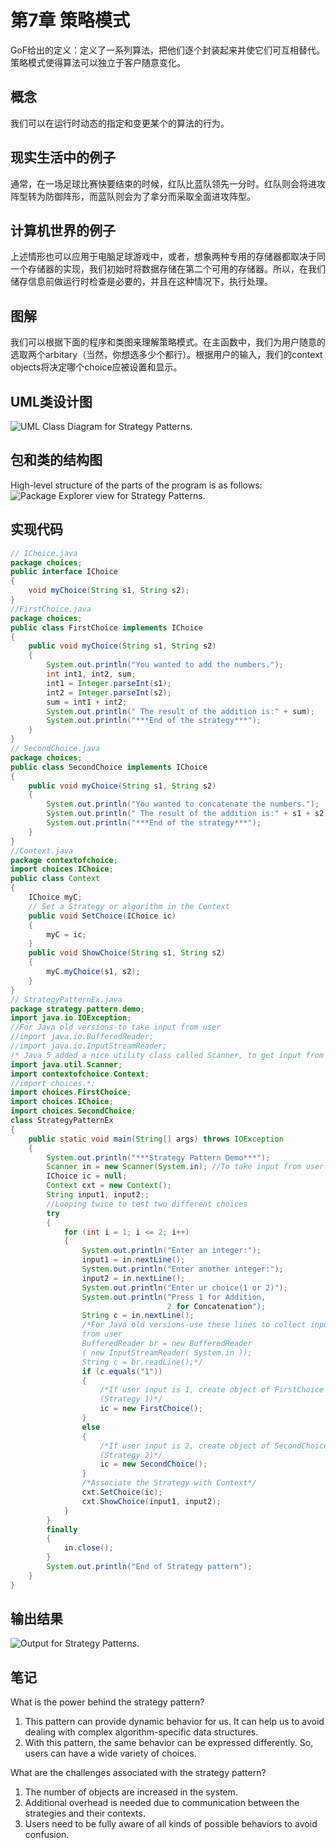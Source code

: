 # 第7章 策略模式
GoF给出的定义：定义了一系列算法，把他们逐个封装起来并使它们可互相替代。策略模式使得算法可以独立于客户随意变化。

## 概念

我们可以在运行时动态的指定和变更某个的算法的行为。

## 现实生活中的例子

通常，在一场足球比赛快要结束的时候，红队比蓝队领先一分时。红队则会将进攻阵型转为防御阵形，而蓝队则会为了拿分而采取全面进攻阵型。

## 计算机世界的例子

上述情形也可以应用于电脑足球游戏中，或者，想象两种专用的存储器都取决于同一个存储器的实现，我们初始时将数据存储在第二个可用的存储器。所以，在我们储存信息前做运行时检查是必要的，并且在这种情况下，执行处理。

## 图解

我们可以根据下面的程序和类图来理解策略模式。在主函数中，我们为用户随意的选取两个arbitary（当然，你想选多少个都行）。根据用户的输入，我们的context objects将决定哪个choice应被设置和显示。

## UML类设计图
![UML Class Diagram for Strategy Patterns.](/images/chapter_07/1_StrategyPatterns_UMLClassDiagram.png)

## 包和类的结构图
High-level structure of the parts of the program is as follows:
![Package Explorer view for Strategy Patterns.](/images/chapter_07/1_StrategyPatterns_PackageExplorerView.png)

## 实现代码
```java
// IChoice.java
package choices;
public interface IChoice
{
    void myChoice(String s1, String s2);
}
//FirstChoice.java
package choices;
public class FirstChoice implements IChoice
{
    public void myChoice(String s1, String s2)
    {
        System.out.println("You wanted to add the numbers.");
        int int1, int2, sum;
        int1 = Integer.parseInt(s1);
        int2 = Integer.parseInt(s2);
        sum = int1 + int2;
        System.out.println(" The result of the addition is:" + sum);
        System.out.println("***End of the strategy***");
    }
}
// SecondChoice.java
package choices;
public class SecondChoice implements IChoice
{
    public void myChoice(String s1, String s2)
    {
        System.out.println("You wanted to concatenate the numbers.");
        System.out.println(" The result of the addition is:" + s1 + s2);
        System.out.println("***End of the strategy***");
    }
}
//Context.java
package contextofchoice;
import choices.IChoice;
public class Context
{
    IChoice myC;
    // Set a Strategy or algorithm in the Context
    public void SetChoice(IChoice ic)
    {
        myC = ic;
    }
    public void ShowChoice(String s1, String s2)
    {
        myC.myChoice(s1, s2);
    }
}
// StrategyPatternEx.java
package strategy.pattern.demo;
import java.io.IOException;
//For Java old versions-to take input from user
//import java.io.BufferedReader;
//import java.io.InputStreamReader;
/* Java 5 added a nice utility class called Scanner, to get input from user */
import java.util.Scanner;
import contextofchoice.Context;
//import choices.*;
import choices.FirstChoice;
import choices.IChoice;
import choices.SecondChoice;
class StrategyPatternEx
{
    public static void main(String[] args) throws IOException
    {
        System.out.println("***Strategy Pattern Demo***");
        Scanner in = new Scanner(System.in); //To take input from user
        IChoice ic = null;
        Context cxt = new Context();
        String input1, input2;;
        //Looping twice to test two different choices
        try
        {
            for (int i = 1; i <= 2; i++)
            {
                System.out.println("Enter an integer:");
                input1 = in.nextLine();
                System.out.println("Enter another integer:");
                input2 = in.nextLine();
                System.out.println("Enter ur choice(1 or 2)");
                System.out.println("Press 1 for Addition,
                                   2 for Concatenation");
                String c = in.nextLine();
                /*For Java old versions-use these lines to collect input
                from user
                BufferedReader br = new BufferedReader
                ( new InputStreamReader( System.in ));
                String c = br.readLine();*/
                if (c.equals("1"))
                {
                    /*If user input is 1, create object of FirstChoice
                    (Strategy 1)*/
                    ic = new FirstChoice();
                }
                else
                {
                    /*If user input is 2, create object of SecondChoice
                    (Strategy 2)*/
                    ic = new SecondChoice();
                }
                /*Associate the Strategy with Context*/
                cxt.SetChoice(ic);
                cxt.ShowChoice(input1, input2);
            }
        }
        finally
        {
            in.close();
        }
        System.out.println("End of Strategy pattern");
    }
}
```

## 输出结果

![Output for Strategy Patterns.](/images/chapter_02/1_StrategyPatterns_Output.png)

## 笔记

What is the power behind the strategy pattern?

1. This pattern can provide dynamic behavior for us. It can help us to avoid dealing
with complex algorithm-specific data structures.
2. With this pattern, the same behavior can be expressed differently. So, users can
have a wide variety of choices.

What are the challenges associated with the strategy pattern?

1. The number of objects are increased in the system.
2. Additional overhead is needed due to communication between the strategies
and their contexts.
3. Users need to be fully aware of all kinds of possible behaviors to avoid confusion.